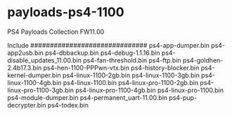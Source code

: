 # payloads-ps4-1100
PS4 Payloads Collection FW11.00

Include
##############################
ps4-app-dumper.bin
ps4-app2usb.bin
ps4-dbbackup.bin
ps4-debug-1.1.16.bin
ps4-disable_updates_11.00.bin
ps4-fan-threshold.bin
ps4-ftp.bin
ps4-goldhen-2.4b17.3.bin
ps4-hen-1100-PPPwn-vtx.bin
ps4-history-blocker.bin
ps4-kernel-dumper.bin
ps4-linux-1100-2gb.bin
ps4-linux-1100-3gb.bin
ps4-linux-1100-4gb.bin
ps4-linux-1100.bin
ps4-linux-pro-1100-2gb.bin
ps4-linux-pro-1100-3gb.bin
ps4-linux-pro-1100-4gb.bin
ps4-linux-pro-1100.bin
ps4-module-dumper.bin
ps4-permanent_uart-11.00.bin
ps4-pup-decrypter.bin
ps4-todex.bin
